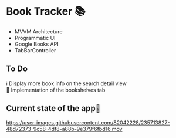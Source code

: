 # Book Tracker 📚

- MVVM Architecture
- Programmatic UI
- Google Books API
- TabBarController

## To Do
ℹ️ Display more book info on the search detail view\
📖 Implementation of the bookshelves tab


## Current state of the app📱


https://user-images.githubusercontent.com/82042228/235713827-48d72373-9c58-4df8-a88b-9e379f6fbd16.mov

